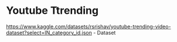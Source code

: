 # Youtube Ttrending

https://www.kaggle.com/datasets/rsrishav/youtube-trending-video-dataset?select=IN_category_id.json    - Dataset
